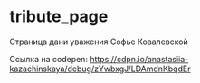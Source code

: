 # tribute_page
Страница дани уважения Софье Ковалевской

Ссылка на codepen:
https://cdpn.io/anastasiia-kazachinskaya/debug/zYwbxgJ/LDAmdnKbqdEr
